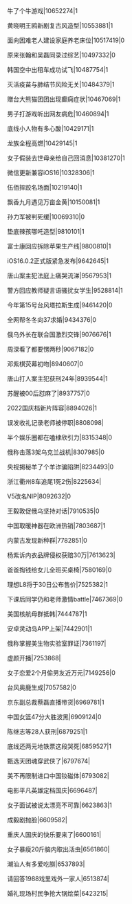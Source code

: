 牛了个牛游戏|10652274|1

黄晓明王鸥新剧复古风造型|10553881|1

面向困难老人建设家庭养老床位|10517419|0

原来张翰和吴磊同录过综艺|10497332|0

韩国空中出租车成功试飞|10487754|1

灭活疫苗与肺结节风险无关|10484379|1

赠台大熊猫团团出现癫痫症状|10467069|1

男子打游戏听出网友病危|10460894|1

底线小人物有多心酸|10429171|1

龙族全程高燃|10429145|1

女子假装去世母亲给自己回消息|10381270|1

微信更新兼容iOS16|10328306|1

伍佰摔跤名场面|10219140|1

飘香九月遇见万亩金黄|10150081|1

孙力军被判死缓|10069310|0

垫底辣孩哪吒造型|9810101|1

富士康回应拆除苹果生产线|9800810|1

iOS16.0.2正式版紧急发布|9642645|1

唐山案主犯法庭上痛哭流涕|9567953|1

警方回应教师疑言语骚扰女学生|9528814|1

今年第15号台风塔拉斯生成|9461420|0

全网帮冬冬向37求婚|9434376|0

俄乌外长在联合国激烈交锋|9076676|1

周深看了都要愣两秒|9067182|0

邓紫棋荧幕初吻|8940607|0

唐山打人案主犯获刑24年|8939544|1

苏醒被00后怼麻了|8937757|0

2022国庆档新片阵容|8894026|1

误发收礼记录老师被停职|8808098|

半个娱乐圈都在嗑棣欣引力|8315348|0

俄称击落3架乌克兰战机|8307985|0

央视揭秘羊了个羊诈骗陷阱|8234493|0

浙江衢州8车追尾1死2伤|8225634|

V5改名NIP|8092632|0

王毅敦促俄乌坚持对话|7910535|0

中国取暖神器在欧洲热销|7803687|1

内蒙古发现新种群|7782851|0

杨紫诉内衣品牌侵权获赔30万|7613623|

爸爸掏钱给女儿全班买桌椅|7580169|0

理想L8将于30日公布售价|7525382|1

下课后同学仍和老师激情battle|7467369|0

美国核航母群抵韩|7444787|1

安卓灵动岛APP上架|7442901|1

俄称掌握美生物实验室罪证|7361197|

虚颜开播|7253868|

女子恋爱2个月偷男友近万元|7149256|0

台风奥鹿生成|7057582|0

京东副总裁蔡磊直播带货|6969781|1

中国女篮47分大胜波黑|6909124|0

陈继志等28人获刑|6879251|1

底线还两元地铁票这段哭死|6859527|1

甄选天团魂穿武侠了|6797674|

美不再限制进口中国钕磁体|6793082|

电影平凡英雄定档国庆|6696487|

女子面试被说太漂亮不可靠|6623863|1

成毅剧抛脸|6609582|

重庆人国庆的快乐要来了|6600161|

女子暴瘦20斤脑内取出活虫|6561860|

潮汕人有多爱吃朥|6537893|

请回答1988戏里戏外一家人|6513874|

婚礼现场村民争抢大锅烩菜|6423215|

